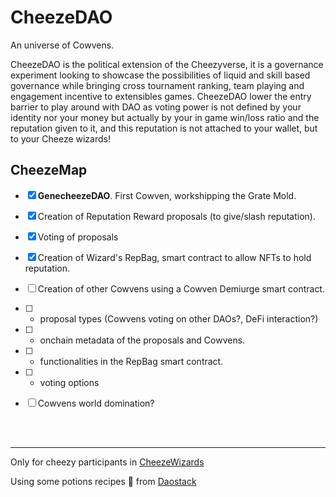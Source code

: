 # CheezeDAO

An universe of Cowvens. 

CheezeDAO is the political extension of the Cheezyverse, it is a governance experiment looking to showcase the possibilities of liquid and skill based governance while bringing cross tournament ranking, team playing and engagement incentive to extensibles games.
CheezeDAO lower the entry barrier to play around with DAO as voting power is not defined by your identity nor your money but actually by your in game win/loss ratio and the reputation given to it, and this reputation is not attached to your wallet, but to your Cheeze wizards!

## CheezeMap

- [x] **GenecheezeDAO**. First Cowven, workshipping the Grate Mold.
- [x] Creation of Reputation Reward proposals (to give/slash reputation).
- [x] Voting of proposals
- [x] Creation of Wizard's RepBag, smart contract to allow NFTs to hold reputation.
- [ ] Creation of other Cowvens using a Cowven Demiurge smart contract.
- [ ] + proposal types (Cowvens voting on other DAOs?, DeFi interaction?)
- [ ] + onchain metadata of the proposals and Cowvens.
- [ ] + functionalities in the RepBag smart contract.
- [ ] + voting options
- [ ] Cowvens world domination?


<br>
<br>

-------



Only for cheezy participants in [CheezeWizards](https://www.cheezewizards.com)

Using some potions recipes :tropical_drink: from [Daostack](https://github.com/daostack)

